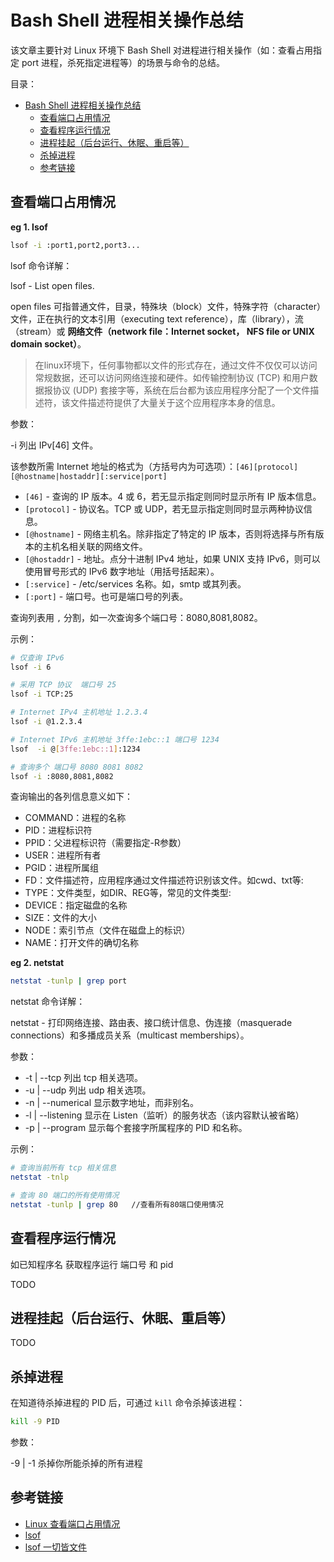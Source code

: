 # Bash Shell 进程相关操作总结

该文章主要针对 Linux 环境下 Bash Shell 对进程进行相关操作（如：查看占用指定 port 进程，杀死指定进程等）的场景与命令的总结。

目录：

- [Bash Shell 进程相关操作总结](#bash-shell-进程相关操作总结)
  - [查看端口占用情况](#查看端口占用情况)
  - [查看程序运行情况](#查看程序运行情况)
  - [进程挂起（后台运行、休眠、重启等）](#进程挂起后台运行休眠重启等)
  - [杀掉进程](#杀掉进程)
  - [参考链接](#参考链接)
  
## 查看端口占用情况

**eg 1. lsof**

```bash
lsof -i :port1,port2,port3...
```

lsof 命令详解：

lsof - List open files.

open files 可指普通文件，目录，特殊块（block）文件，特殊字符（character）文件，正在执行的文本引用（executing text reference），库（library），流（stream）或 **网络文件（network file：Internet socket， NFS file or UNIX domain socket）**。

> 在linux环境下，任何事物都以文件的形式存在，通过文件不仅仅可以访问常规数据，还可以访问网络连接和硬件。如传输控制协议 (TCP) 和用户数据报协议 (UDP) 套接字等，系统在后台都为该应用程序分配了一个文件描述符，该文件描述符提供了大量关于这个应用程序本身的信息。

参数：

-i 列出 IPv[46] 文件。

该参数所需 Internet 地址的格式为（方括号内为可选项）：`[46][protocol][@hostname|hostaddr][:service|port]`

* `[46]` - 查询的 IP 版本。4 或 6，若无显示指定则同时显示所有 IP 版本信息。
* `[protocol]` - 协议名。TCP 或 UDP，若无显示指定则同时显示两种协议信息。
* `[@hostname]` - 网络主机名。除非指定了特定的 IP 版本，否则将选择与所有版本的主机名相关联的网络文件。
* `[@hostaddr]` - 地址。点分十进制 IPv4 地址，如果 UNIX 支持 IPv6，则可以使用冒号形式的 IPv6 数字地址（用括号括起来）。
* `[:service]` - /etc/services 名称。如，smtp 或其列表。
* `[:port]` - 端口号。也可是端口号的列表。

查询列表用 `,` 分割，如一次查询多个端口号：8080,8081,8082。

示例：

```bash
# 仅查询 IPv6
lsof -i 6

# 采用 TCP 协议  端口号 25
lsof -i TCP:25

# Internet IPv4 主机地址 1.2.3.4
lsof -i @1.2.3.4

# Internet IPv6 主机地址 3ffe:1ebc::1 端口号 1234
lsof  -i @[3ffe:1ebc::1]:1234

# 查询多个 端口号 8080 8081 8082
lsof -i :8080,8081,8082
```

查询输出的各列信息意义如下：

* COMMAND：进程的名称
* PID：进程标识符
* PPID：父进程标识符（需要指定-R参数）
* USER：进程所有者
* PGID：进程所属组
* FD：文件描述符，应用程序通过文件描述符识别该文件。如cwd、txt等:
* TYPE：文件类型，如DIR、REG等，常见的文件类型:
* DEVICE：指定磁盘的名称
* SIZE：文件的大小
* NODE：索引节点（文件在磁盘上的标识）
* NAME：打开文件的确切名称

**eg 2. netstat**

```bash
netstat -tunlp | grep port
```

netstat 命令详解：

netstat - 打印网络连接、路由表、接口统计信息、伪连接（masquerade connections）和多播成员关系（multicast memberships）。

参数：

* -t | --tcp 列出 tcp 相关选项。
* -u | --udp 列出 udp 相关选项。
* -n | --numerical 显示数字地址，而非别名。
* -l | --listening 显示在 Listen（监听）的服务状态（该内容默认被省略）
* -p | --program 显示每个套接字所属程序的 PID 和名称。

示例：

```bash
# 查询当前所有 tcp 相关信息
netstat -tnlp

# 查询 80 端口的所有使用情况
netstat -tunlp | grep 80   //查看所有80端口使用情况
```

## 查看程序运行情况

如已知程序名 获取程序运行 端口号 和 pid

TODO

## 进程挂起（后台运行、休眠、重启等）

TODO

## 杀掉进程

在知道待杀掉进程的 PID 后，可通过 `kill` 命令杀掉该进程：

```bash
kill -9 PID
```

参数：

-9 | -1 杀掉你所能杀掉的所有进程

## 参考链接

* [Linux 查看端口占用情况](https://www.runoob.com/w3cnote/linux-check-port-usage.html)
* [lsof](https://ss64.com/bash/lsof.html)
* [lsof 一切皆文件](https://linuxtools-rst.readthedocs.io/zh_CN/latest/tool/lsof.html)
